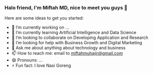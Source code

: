 ### Halo friend, I'm Miftah MD, nice to meet you guys 👋
<!--
**mitragroups/mitragroups** is a ✨ _special_ ✨ repository because its `README.md` (this file) appears on your GitHub profile.
-->
Here are some ideas to get you started:

- 🔭 I’m currently working on ...
- 🌱 I’m currently learning Artificial Intelligence and Data Science
- 👯 I’m looking to collaborate on Developing Application and Research 
- 🤔 I’m looking for help with Business Growth and Digital Marketing
- 💬 Ask me about anything about technology and business
- 📫 How to reach me: email to miftahmuhajir@gmail.com
- 😄 Pronouns: ...
- ⚡ Fun fact: I love Nasi Goreng 

